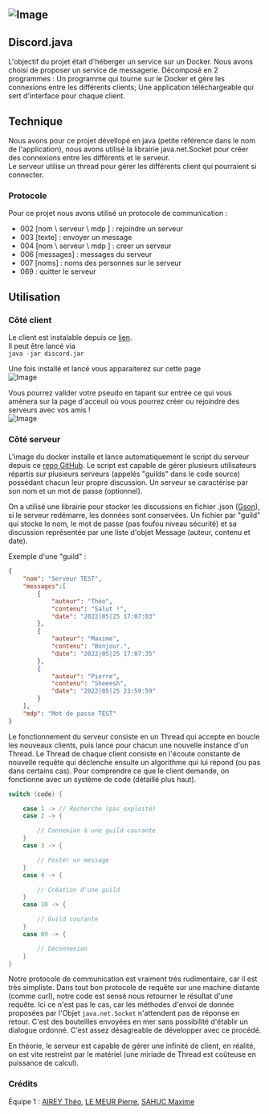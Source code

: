 ## ![Image](https://media.discordapp.net/attachments/898144992365801494/977961760772468756/unknown.png?width=580&height=580)

## Discord.java

L'objectif du projet était d'héberger un service sur un Docker.
Nous avons choisi de proposer un service de messagerie. Décomposé en 2 programmes : Un programme qui tourne sur le Docker et gère les connexions entre les différents clients; Une application téléchargeable qui sert d'interface pour chaque client.

## Technique

Nous avons pour ce projet dévellopé en java (petite référence dans le nom de l'application), nous avons utilisé la librairie java.net.Socket pour créer des connexions entre les différents et le serveur.  
Le serveur utilise un thread pour gérer les différents client qui pourraient si connecter.

### Protocole
Pour ce projet nous avons utilisé un protocole de communication :
- 002 [nom \ serveur \ mdp ] : rejoindre un serveur
- 003 [texte]                : envoyer un message
- 004 [nom \ serveur \ mdp ] : creer un serveur
- 006 [messages]             : messages du serveur
- 007 [noms]                 : noms des personnes sur le serveur
- 069 : quitter le serveur

## Utilisation
### Côté client

Le client est instalable depuis ce [lien](https://mega.nz/file/0AhWzBSI#I09liI1a0ZoIwbYFJb0RD6ZZLisH_tNjH0sdyqshafo).  
Il peut être lancé via  
`java -jar discord.jar`


Une fois installé et lancé vous apparaiterez sur cette page   
![Image](https://camo.githubusercontent.com/1e16199c9da1a90d414b0a025f82f4d4c26cd507502bfbb5bc7b876709a51fe3/68747470733a2f2f63646e2e646973636f72646170702e636f6d2f6174746163686d656e74732f3839383134343939323336353830313439342f3937383930323736383530373034373939362f756e6b6e6f776e2e706e67)  
  
  
Vous pourrez valider votre pseudo en tapant sur entrée ce qui vous amènera sur la page d'acceuil où vous pourrez créer ou rejoindre des serveurs avec vos amis !  
![Image](https://camo.githubusercontent.com/784687743c26cef861994bf6f0e723cc36ef2610779f340f2ea0cbe47e592fd2/68747470733a2f2f63646e2e646973636f72646170702e636f6d2f6174746163686d656e74732f3838373937343135373535303233353635382f3937383930343834393534303335303030322f756e6b6e6f776e2e706e67)

### Côté serveur

L'image du docker installe et lance automatiquement le script du serveur depuis ce [repo GitHub](https://github.com/Erreiip/docker-sae203/tree/dev/serveur).
Le script est capable de gérer plusieurs utilisateurs répartis sur plusieurs serveurs (appelés "guilds" dans le code source) possédant chacun leur propre discussion.
Un serveur se caractérise par son nom et un mot de passe (optionnel). 

On a utilisé une librairie pour stocker les discussions en fichier .json ([Gson](https://github.com/google/gson)), si le serveur redémarre, les données sont conservées.
Un fichier par "guild" qui stocke le nom, le mot de passe (pas foufou niveau sécurité) et sa discussion représentée par une liste d'objet Message (auteur, contenu et date).

Exemple d'une "guild" :
```json
{
    "nom": "Serveur TEST",
    "messages":[
        {
            "auteur": "Théo",
            "contenu": "Salut !",
            "date": "2022|05|25 17:07:03"
        },
        {
            "auteur": "Maxime",
            "contenu": "Bonjour.",
            "date": "2022|05|25 17:07:35"
        },
        {
            "auteur": "Pierre",
            "contenu": "Sheeesh",
            "date": "2022|05|25 23:59:59"
        }
    ],
    "mdp": "Mot de passe TEST"
}
```

Le fonctionnement du serveur consiste en un Thread qui accepte en boucle les nouveaux clients, puis lance pour chacun une nouvelle instance d'un Thread.
Le Thread de chaque client consiste en l'écoute constante de nouvelle requête qui déclenche ensuite un algorithme qui lui répond (ou pas dans certains cas).
Pour comprendre ce que le client demande, on fonctionne avec un système de code (détaillé plus haut).

```java
switch (code) {

    case 1 -> // Recherche (pas exploité)
    case 2 -> {

        // Connexion à une guild courante
    }
    case 3 -> {

        // Poster un message
    }
    case 4 -> {

        // Création d'une guild
    }
    case 10 -> {

        // Guild courante
    }
    case 69 -> {

        // Déconnexion
    }
}
```

Notre protocole de communication est vraiment très rudimentaire, car il est très simpliste.
Dans tout bon protocole de requête sur une machine distante (comme curl), notre code est sensé nous retourner le résultat d'une requête. Ici ce n'est pas le cas, car les méthodes d'envoi de donnée proposées par l'Objet `java.net.Socket` n'attendent pas de réponse en retour. C'est des bouteilles envoyées en mer sans possibilité d'établir un dialogue ordonné.
C'est assez désagreable de développer avec ce procédé.

En théorie, le serveur est capable de gérer une infinité de client, en réalité, on est vite restreint par le matériel (une miriade de Thread est coûteuse en puissance de calcul).

### Crédits

Équipe 1 : [AIREY Théo](https://github.com/Ciliste), [LE MEUR Pierre](https://github.com/Erreiip), [SAHUC Maxime](https://github.com/ValrodClient)
